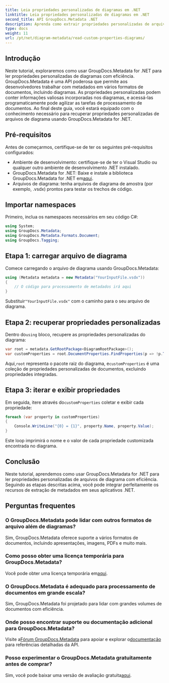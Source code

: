 ```yaml
---
title: Leia propriedades personalizadas de diagramas em .NET
linktitle: Leia propriedades personalizadas de diagramas em .NET
second_title: API GroupDocs.Metadata .NET
description: Aprenda como extrair propriedades personalizadas de arquivos de diagrama em .NET usando GroupDocs.Metadata. Guia passo a passo fácil para desenvolvedores.
type: docs
weight: 11
url: /pt/net/diagram-metadata/read-custom-properties-diagrams/
---
```

## Introdução
Neste tutorial, exploraremos como usar GroupDocs.Metadata for .NET para ler propriedades personalizadas de diagramas com eficiência. GroupDocs.Metadata é uma API poderosa que permite aos desenvolvedores trabalhar com metadados em vários formatos de documentos, incluindo diagramas. As propriedades personalizadas podem conter informações valiosas incorporadas nos diagramas, e acessá-las programaticamente pode agilizar as tarefas de processamento de documentos. Ao final deste guia, você estará equipado com o conhecimento necessário para recuperar propriedades personalizadas de arquivos de diagrama usando GroupDocs.Metadata for .NET.
## Pré-requisitos
Antes de começarmos, certifique-se de ter os seguintes pré-requisitos configurados:
- Ambiente de desenvolvimento: certifique-se de ter o Visual Studio ou qualquer outro ambiente de desenvolvimento .NET instalado.
-  GroupDocs.Metadata for .NET: Baixe e instale a biblioteca GroupDocs.Metadata for .NET em[aqui](https://releases.groupdocs.com/metadata/net/).
- Arquivos de diagrama: tenha arquivos de diagrama de amostra (por exemplo, .vsdx) prontos para testar os trechos de código.

## Importar namespaces
Primeiro, inclua os namespaces necessários em seu código C#:
```csharp
using System;
using GroupDocs.Metadata;
using GroupDocs.Metadata.Formats.Document;
using GroupDocs.Tagging;
```
## Etapa 1: carregar arquivo de diagrama
Comece carregando o arquivo de diagrama usando GroupDocs.Metadata:
```csharp
using (Metadata metadata = new Metadata("YourInputFile.vsdx"))
{
    // O código para processamento de metadados irá aqui
}
```
 Substituir`"YourInputFile.vsdx"` com o caminho para o seu arquivo de diagrama.
## Etapa 2: recuperar propriedades personalizadas
 Dentro do`using` bloco, recupere as propriedades personalizadas do diagrama:
```csharp
var root = metadata.GetRootPackage<DiagramRootPackage>();
var customProperties = root.DocumentProperties.FindProperties(p => !p.Tags.Contains(Tags.Document.BuiltIn));
```
 Aqui,`root` representa o pacote raiz do diagrama, e`customProperties` é uma coleção de propriedades personalizadas de documentos, excluindo propriedades integradas.
## Etapa 3: iterar e exibir propriedades
 Em seguida, itere através do`customProperties` coletar e exibir cada propriedade:
```csharp
foreach (var property in customProperties)
{
    Console.WriteLine("{0} = {1}", property.Name, property.Value);
}
```
Este loop imprimirá o nome e o valor de cada propriedade customizada encontrada no diagrama.

## Conclusão
Neste tutorial, aprendemos como usar GroupDocs.Metadata for .NET para ler propriedades personalizadas de arquivos de diagrama com eficiência. Seguindo as etapas descritas acima, você pode integrar perfeitamente os recursos de extração de metadados em seus aplicativos .NET.

## Perguntas frequentes
### O GroupDocs.Metadata pode lidar com outros formatos de arquivo além de diagramas?
Sim, GroupDocs.Metadata oferece suporte a vários formatos de documentos, incluindo apresentações, imagens, PDFs e muito mais.
### Como posso obter uma licença temporária para GroupDocs.Metadata?
 Você pode obter uma licença temporária em[aqui](https://purchase.groupdocs.com/temporary-license/).
### O GroupDocs.Metadata é adequado para processamento de documentos em grande escala?
Sim, GroupDocs.Metadata foi projetado para lidar com grandes volumes de documentos com eficiência.
### Onde posso encontrar suporte ou documentação adicional para GroupDocs.Metadata?
 Visite a[Fórum GroupDocs.Metadata](https://forum.groupdocs.com/c/metadata/14) para apoiar e explorar o[documentação](https://reference.groupdocs.com/metadata/net/) para referências detalhadas da API.
### Posso experimentar o GroupDocs.Metadata gratuitamente antes de comprar?
 Sim, você pode baixar uma versão de avaliação gratuita[aqui](https://releases.groupdocs.com/).